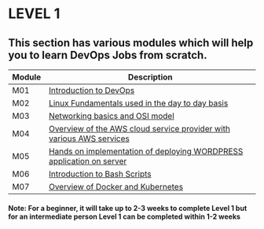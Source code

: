 # LEVEL 1 

## This section has various modules which will help you to learn DevOps Jobs from scratch.
| Module |   Description  |
|---------|----------------|
|  M01    | [Introduction to DevOps ](M1-IntroductionToDevops)  |
|  M02    | [Linux Fundamentals used in the day to day basis ](M2-LinuxFundamentals)  |
|  M03    | [Networking basics and OSI model ](M3-Networking)  |
|  M04    | [Overview of the AWS cloud service provider with various AWS services ](M4-AWSBasics)  |
|  M05    | [Hands on implementation of deploying WORDPRESS application on server ](M5-WebApp2Tier)  |
|  M06    | [Introduction to Bash Scripts ](M6-Bashscripts)  |
|  M07    | [Overview of Docker and Kubernetes   ](M7-Containerization)  |


#### Note: For a beginner, it will take up to 2-3 weeks to complete Level 1 but for an intermediate person Level 1 can be completed within 1-2 weeks 